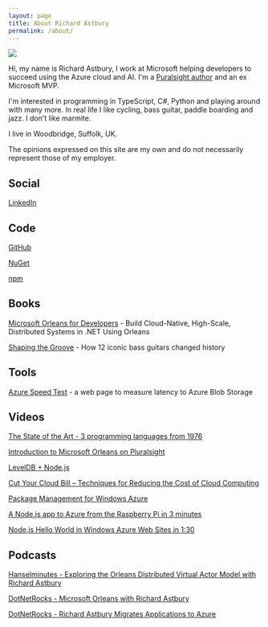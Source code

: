 ```yaml
---
layout: page
title: About Richard Astbury
permalink: /about/
---
```


![](/images/me.jpg)

Hi, my name is Richard Astbury, I work at Microsoft helping developers to succeed using the Azure cloud and AI. I'm a [Puralsight author](http://www.pluralsight.com/courses/microsoft-orleans-introduction) and an ex Microsoft MVP.

I'm interested in programming in TypeScript, C#, Python and playing around with many more. In real life I like cycling, bass guitar, paddle boarding and jazz. I don't like marmite.

I live in Woodbridge, Suffolk, UK.

The opinions expressed on this site are my own and do not necessarily represent those of my employer.

## Social

[LinkedIn](http://www.linkedin.com/profile/view?id=13912500)

## Code

[GitHub](https://github.com/richorama)

[NuGet](http://www.nuget.org/profiles/richorama/)

[npm](https://npmjs.org/~richard.astbury)

## Books

[Microsoft Orleans for Developers](https://amzn.eu/d/2b69qGH) - Build Cloud-Native, High-Scale, Distributed Systems in .NET Using Orleans

[Shaping the Groove](https://amzn.eu/d/dpntiz0) - How 12 iconic bass guitars changed history

## Tools

[Azure Speed Test](http://richorama.github.io/AzureSpeedTest2/) - a web page to measure latency to Azure Blob Storage

## Videos

[The State of the Art - 3 programming languages from 1976](http://www.infoq.com/presentations/3-languages-future)

[Introduction to Microsoft Orleans on Pluralsight](http://www.pluralsight.com/courses/microsoft-orleans-introduction)

[LevelDB + Node.js](https://www.infoq.com/presentations/leveldb-nodejs)

[Cut Your Cloud Bill – Techniques for Reducing the Cost of Cloud Computing](http://www.infoq.com/presentations/cloud-infrastructure-cost)

[Package Management for Windows Azure](http://www.infoq.com/presentations/Package-Management-Windows-Azure)

[A Node.js app to Azure from the Raspberry Pi in 3 minutes](http://www.youtube.com/watch?v=eg4DXSvl2Us)

[Node.js Hello World in Windows Azure Web Sites in 1:30](https://www.youtube.com/watch?v=UlG-mGSqkaI)

## Podcasts

[Hanselminutes - Exploring the Orleans Distributed Virtual Actor Model with Richard Astbury](http://hanselminutes.com/536/exploring-the-orleans-distributed-virtual-actor-model-with-richard-astbury)

[DotNetRocks - Microsoft Orleans with Richard Astbury](https://www.dotnetrocks.com/?show=969)

[DotNetRocks - Richard Astbury Migrates Applications to Azure](https://www.dotnetrocks.com/?show=837)
